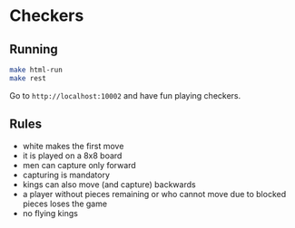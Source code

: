 # Checkers

## Running

```bash
make html-run
make rest
```

Go to `http://localhost:10002` and have fun playing checkers.

## Rules
* white makes the first move
* it is played on a 8x8 board
* men can capture only forward
* capturing is mandatory
* kings can also move (and capture) backwards
* a player without pieces remaining or who cannot move due to blocked pieces loses the game
* no flying kings
